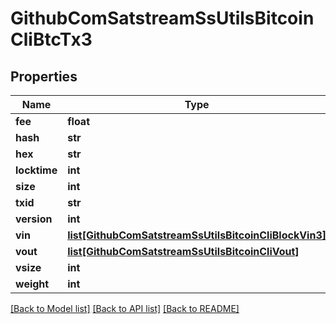 # GithubComSatstreamSsUtilsBitcoinCliBtcTx3

## Properties
Name | Type | Description | Notes
------------ | ------------- | ------------- | -------------
**fee** | **float** |  | [optional] 
**hash** | **str** |  | [optional] 
**hex** | **str** |  | [optional] 
**locktime** | **int** |  | [optional] 
**size** | **int** |  | [optional] 
**txid** | **str** |  | [optional] 
**version** | **int** |  | [optional] 
**vin** | [**list[GithubComSatstreamSsUtilsBitcoinCliBlockVin3]**](GithubComSatstreamSsUtilsBitcoinCliBlockVin3.md) |  | [optional] 
**vout** | [**list[GithubComSatstreamSsUtilsBitcoinCliVout]**](GithubComSatstreamSsUtilsBitcoinCliVout.md) |  | [optional] 
**vsize** | **int** |  | [optional] 
**weight** | **int** |  | [optional] 

[[Back to Model list]](../README.md#documentation-for-models) [[Back to API list]](../README.md#documentation-for-api-endpoints) [[Back to README]](../README.md)

